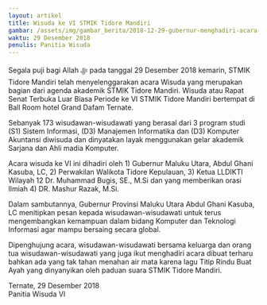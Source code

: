 ```yaml
---
layout: artikel
title: Wisuda ke VI STMIK Tidore Mandiri
gambar: /assets/img/gambar_berita/2018-12-29-gubernur-menghadiri-acara-wisuda.JPG
waktu: 29 Desember 2018
penulis: Panitia Wisuda
---
```


Segala puji bagi Allah ﷻ pada tanggal 29 Desember 2018 kemarin, STMIK Tidore Mandiri telah menyelenggarakan acara Wisuda yang merupakan bagian dari agenda akademik STMIK Tidore Mandiri. Wisuda atau Rapat Senat Terbuka Luar Biasa Periode ke VI STMIK Tidore Mandiri bertempat di Ball Room hotel Grand Dafam Ternate.  

Sebanyak 173 wisudawan-wisudawati yang berasal dari 3 program studi (S1) Sistem Informasi, (D3) Manajemen Informatika dan (D3) Komputer Akuntansi diwisuda dan dinyatakan layak menggunakan gelar akademik Sarjana dan Ahli madia Komputer.

Acara wisuda ke VI ini dihadiri oleh 1) Gubernur Maluku Utara, Abdul Ghani Kasuba, LC, 2) Perwakilan Walikota Tidore Kepulauan, 3) Ketua LLDIKTI Wilayah 12 Dr. Muhammad Bugis, SE., M.Si dan yang memberikan orasi Ilmiah 4) DR. Mashur Razak, M.Si.

Dalam sambutannya, Gubernur Provinsi Maluku Utara Abdul Ghani Kasuba, LC menitipkan pesan kepada wisudawan-wisudawati untuk terus mengembangkan kemampuan dalam bidang Komputer dan Teknologi Informasi agar mampu bersaing secara global.

Dipenghujung acara, wisudawan-wisudawati bersama keluarga dan orang tua wisudawan-wisudawati yang juga ikut menghadiri acara dibuat terharu bahkan ada yang tak tahan menahan air mata karena lagu Titip Rindu Buat Ayah yang dinyanyikan oleh paduan suara STMIK Tidore Mandiri.

Ternate, 29 Desember 2018 <br>
Panitia Wisuda VI